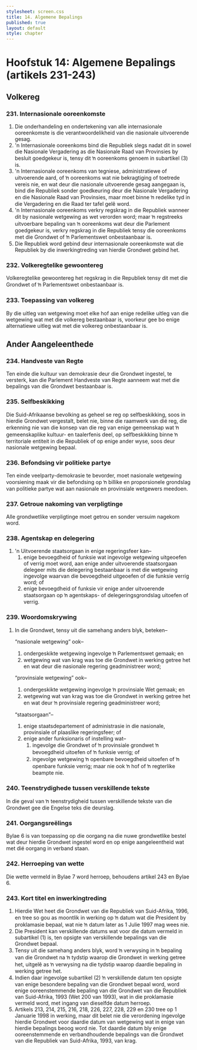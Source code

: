 ```yaml
---
stylesheet: screen.css
title: 14. Algemene Bepalings
published: true
layout: default
style: chapter
---
```


# Hoofstuk 14: Algemene Bepalings (artikels 231-243)

## Volkereg

### 231. Internasionale ooreenkomste

1.	Die onderhandeling en ondertekening van alle internasionale ooreenkomste is die verantwoordelikheid van die nasionale uitvoerende gesag.
2.	'n Internasionale ooreenkoms bind die Republiek slegs nadat dit in sowel die Nasionale Vergadering as die Nasionale Raad van Provinsies by besluit goedgekeur is, tensy dit ŉ ooreenkoms genoem in subartikel (3) is.
3.	'n Internasionale ooreenkoms van tegniese, administratiewe of uitvoerende aard, of ŉ ooreenkoms wat nie bekragtiging of toetrede vereis nie, en wat deur die nasionale uitvoerende gesag aangegaan is, bind die Republiek sonder goedkeuring deur die Nasionale Vergadering en die Nasionale Raad van Provinsies, maar moet binne ŉ redelike tyd in die Vergadering en die Raad ter tafel gelê word.
4.	'n Internasionale ooreenkoms verkry regskrag in die Republiek wanneer dit by nasionale wetgewing as wet verorden word; maar ŉ regstreeks uitvoerbare bepaling van ŉ ooreenkoms wat deur die Parlement goedgekeur is, verkry regskrag in die Republiek tensy die ooreenkoms met die Grondwet of ŉ Parlementswet onbestaanbaar is.
5.	Die Republiek word gebind deur internasionale ooreenkomste wat die Republiek by die inwerkingtreding van hierdie Grondwet gebind het.

### 232. Volkeregtelike gewoontereg

Volkeregtelike gewoontereg het regskrag in die Republiek tensy dit met die Grondwet of ŉ Parlementswet onbestaanbaar is.

### 233. Toepassing van volkereg

By die uitleg van wetgewing moet elke hof aan enige redelike uitleg van die wetgewing wat met die volkereg bestaanbaar is, voorkeur gee bo enige alternatiewe uitleg wat met die volkereg onbestaanbaar is.

## Ander Aangeleenthede

### 234. Handveste van Regte

Ten einde die kultuur van demokrasie deur die Grondwet ingestel, te versterk, kan die Parlement Handveste van Regte aanneem wat met die bepalings van die Grondwet bestaanbaar is.

### 235. Selfbeskikking

Die Suid-Afrikaanse bevolking as geheel se reg op selfbeskikking, soos in hierdie Grondwet vergestalt, belet nie, binne die raamwerk van dié reg, die erkenning nie van die konsep van die reg van enige gemeenskap wat ŉ gemeenskaplike kultuur- en taalerfenis deel, op selfbeskikking binne ŉ territoriale entiteit in die Republiek of op enige ander wyse, soos deur nasionale wetgewing bepaal.

### 236. Befondsing vir politieke partye

Ten einde veelparty-demokrasie te bevorder, moet nasionale wetgewing voorsiening maak vir die befondsing op ŉ billike en proporsionele grondslag van politieke partye wat aan nasionale en provinsiale wetgewers meedoen.

### 237. Getroue nakoming van verpligtinge

Alle grondwetlike verpligtinge moet getrou en sonder versuim nagekom word.

### 238. Agentskap en delegering

1.	'n Uitvoerende staatsorgaan in enige regeringsfeer kan–
	1.	enige bevoegdheid of funksie wat ingevolge wetgewing uitgeoefen of verrig moet word, aan enige ander uitvoerende staatsorgaan delegeer mits die delegering bestaanbaar is met die wetgewing ingevolge waarvan die bevoegdheid uitgeoefen of die funksie verrig word; of
	1.	enige bevoegdheid of funksie vir enige ander uitvoerende staatsorgaan op ŉ agentskaps- of delegeringsgrondslag uitoefen of verrig.

### 239. Woordomskrywing

1.	In die Grondwet, tensy uit die samehang anders blyk, beteken–    

	“nasionale wetgewing” ook–

	1.	ondergeskikte wetgewing ingevolge ŉ Parlementswet gemaak; en
	1.	wetgewing wat van krag was toe die Grondwet in werking getree het en wat deur die nasionale regering geadministreer word;

	“provinsiale wetgewing” ook–

	1.	ondergeskikte wetgewing ingevolge ŉ provinsiale Wet gemaak; en
	1.	wetgewing wat van krag was toe die Grondwet in werking getree het en wat deur ŉ provinsiale regering geadministreer word;

	“staatsorgaan”–

	1.	enige staatsdepartement of administrasie in die nasionale, provinsiale of plaaslike regeringsfeer; of
	1.	enige ander funksionaris of instelling wat–
		1.	ingevolge die Grondwet of ŉ provinsiale grondwet ŉ bevoegdheid uitoefen of ŉ funksie verrig; of
		1.	ingevolge wetgewing ŉ openbare bevoegdheid uitoefen of ŉ openbare funksie verrig; maar nie ook ŉ hof of ŉ regterlike beampte nie.

### 240. Teenstrydighede tussen verskillende tekste

In die geval van ŉ teenstrydigheid tussen verskillende tekste van die Grondwet gee die Engelse teks die deurslag.

### 241. Oorgangsreëlings

Bylae 6 is van toepassing op die oorgang na die nuwe grondwetlike bestel wat deur hierdie Grondwet ingestel word en op enige aangeleentheid wat met dié oorgang in verband staan.

### 242. Herroeping van wette

Die wette vermeld in Bylae 7 word herroep, behoudens artikel 243 en Bylae 6.

### 243. Kort titel en inwerkingtreding

1.	Hierdie Wet heet die Grondwet van die Republiek van Suid-Afrika, 1996, en tree so gou as moontlik in werking op ŉ datum wat die President by proklamasie bepaal, wat nie ŉ datum later as 1 Julie 1997 mag wees nie.
2.	Die President kan verskillende datums wat voor die datum vermeld in subartikel (1) is, ten opsigte van verskillende bepalings van die Grondwet bepaal.
3.	Tensy uit die samehang anders blyk, word ŉ verwysing in ŉ bepaling van die Grondwet na ŉ tydstip waarop die Grondwet in werking getree het, uitgelê as ŉ verwysing na die tydstip waarop daardie bepaling in werking getree het.
4.	Indien daar ingevolge subartikel (2) ŉ verskillende datum ten opsigte van enige besondere bepaling van die Grondwet bepaal word, word enige ooreenstemmende bepaling van die Grondwet van die Republiek van Suid-Afrika, 1993 (Wet 200 van 1993), wat in die proklamasie vermeld word, met ingang van dieselfde datum herroep.
5.	Artikels 213, 214, 215, 216, 218, 226, 227, 228, 229 en 230 tree op 1 Januarie 1998 in werking, maar dit belet nie die verordening ingevolge hierdie Grondwet voor daardie datum van wetgewing wat in enige van hierdie bepalings beoog word nie. Tot daardie datum bly enige ooreenstemmende en verbandhoudende bepalings van die Grondwet van die Republiek van Suid-Afrika, 1993, van krag.
